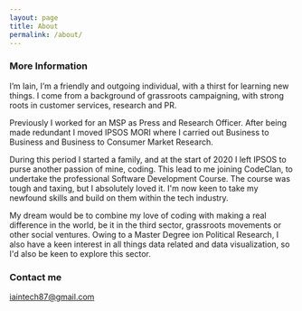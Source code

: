 ```yaml
---
layout: page
title: About
permalink: /about/
---
```



### More Information

I’m Iain, I’m a friendly and outgoing individual, with a thirst for learning new things. I come from a background of grassroots
campaigning, with strong roots in customer services, research and PR. 

Previously I worked for an MSP as Press and Research Officer. After being made redundant I moved IPSOS MORI where I carried out 
Business to Business and Business to Consumer Market Research. 

During this period I started a family, and at the start of 2020 I left IPSOS to purse another passion of mine, coding.
This lead to me joining CodeClan, to undertake the professional Software Development Course. The course was tough and taxing, 
but I absolutely loved it. I'm now keen to take my newfound skills and build on them within the tech industry. 

My dream would be to combine my love of coding with making a real difference in the world, be it in the third sector, grassroots
movements or other social ventures. Owing to a Master Degree ion Political Research, I also have a keen interest in all 
things data related and data visualization, so I'd also be keen to explore this sector. 




### Contact me

[iaintech87@gmail.com](mailto:iaintech87@gmail.com)